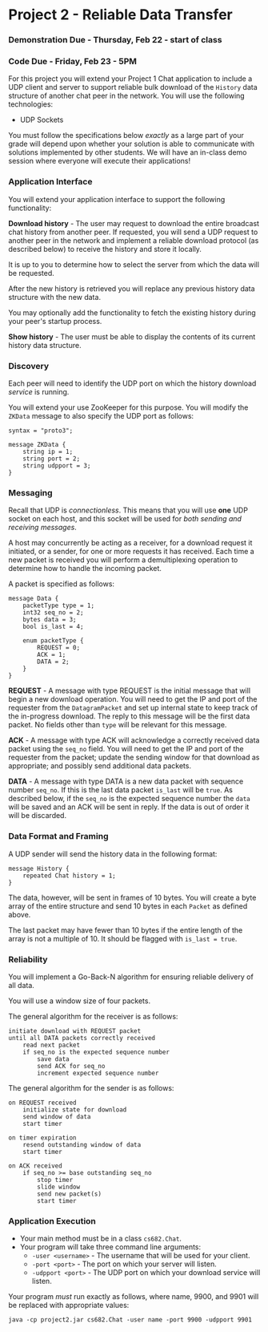 Project 2 - Reliable Data Transfer
==================================

### Demonstration Due - Thursday, Feb 22 - start of class
### Code Due - Friday, Feb 23 - 5PM

For this project you will extend your Project 1 Chat application to include a UDP client and server to support reliable bulk download of the `History` data structure of another chat peer in the network. You will use the following technologies:

- UDP Sockets

You must follow the specifications below *exactly* as a large part of your grade will depend upon whether your solution is able to communicate with solutions implemented by other students. We will have an in-class demo session where everyone will execute their applications!

### Application Interface

You will extend your application interface to support the following functionality:

**Download history** - The user may request to download the entire broadcast chat history from another peer. If requested, you will send a UDP request to another peer in the network and implement a reliable download protocol (as described below) to receive the history and store it locally.

It is up to you to determine how to select the server from which the data will be requested.

After the new history is retrieved you will replace any previous history data structure with the new data.

You may optionally add the functionality to fetch the existing history during your peer's startup process.

**Show history** - The user must be able to display the contents of its current history data structure.

### Discovery

Each peer will need to identify the UDP port on which the history download *service* is running.

You will extend your use ZooKeeper for this purpose. You will modify the `ZKData` message to also specify the UDP port as follows:

```
syntax = "proto3";

message ZKData {
    string ip = 1;
    string port = 2;
    string udpport = 3;
}
```


### Messaging

Recall that UDP is *connectionless*. This means that you will use **one** UDP socket on each host, and this socket will be used for *both sending and receiving messages*.

A host may concurrently be acting as a receiver, for a download request it initiated, or a sender, for one or more requests it has received. Each time a new packet is received you will perform a demultiplexing operation to determine how to handle the incoming packet.

A packet is specified as follows:

```
message Data {
    packetType type = 1;
    int32 seq_no = 2;
    bytes data = 3;
    bool is_last = 4;

    enum packetType {
        REQUEST = 0;
        ACK = 1;
        DATA = 2;
    }
}
```

**REQUEST** - A message with type REQUEST is the initial message that will begin a new download operation. You will need to get the IP and port of the requester from the `DatagramPacket` and set up internal state to keep track of the in-progress download. The reply to this message will be the first data packet. No fields other than `type` will be relevant for this message.

**ACK** - A message with type ACK will acknowledge a correctly received data packet using the `seq_no` field. You will need to get the IP and port of the requester from the packet; update the sending window for that download as appropriate; and possibly send additional data packets. 

**DATA** - A message with type DATA is a new data packet with sequence number `seq_no`. If this is the last data packet `is_last` will be `true`. As described below, if the `seq_no` is the expected sequence number the `data` will be saved and an ACK will be sent in reply. If the data is out of order it will be discarded.

### Data Format and Framing

A UDP sender will send the history data in the following format:

```
message History {
    repeated Chat history = 1;
}
```

The data, however, will be sent in frames of 10 bytes. You will create a byte array of the entire structure and send 10 bytes in each `Packet` as defined above.

The last packet may have fewer than 10 bytes if the entire length of the array is not a multiple of 10. It should be flagged with `is_last = true`.

### Reliability

You will implement a Go-Back-N algorithm for ensuring reliable delivery of all data. 

You will use a window size of four packets.

The general algorithm for the receiver is as follows:

```
initiate download with REQUEST packet
until all DATA packets correctly received
	read next packet
	if seq_no is the expected sequence number
		save data
		send ACK for seq_no 
		increment expected sequence number
```

The general algorithm for the sender is as follows:

```
on REQUEST received
	initialize state for download
	send window of data
	start timer

on timer expiration
	resend outstanding window of data
	start timer

on ACK received
	if seq_no >= base outstanding seq_no
		stop timer
		slide window
		send new packet(s)
		start timer
```

### Application Execution

- Your main method must be in a class `cs682.Chat`. 
- Your program will take three command line arguments:
  * `-user <username>` - The username that will be used for your client.
  * `-port <port>` - The port on which your server will listen.
  * `-udpport <port>` - The UDP port on which your download service will listen.

Your program *must* run exactly as follows, where name, 9900, and 9901 will be replaced with appropriate values:
```
java -cp project2.jar cs682.Chat -user name -port 9900 -udpport 9901
```


